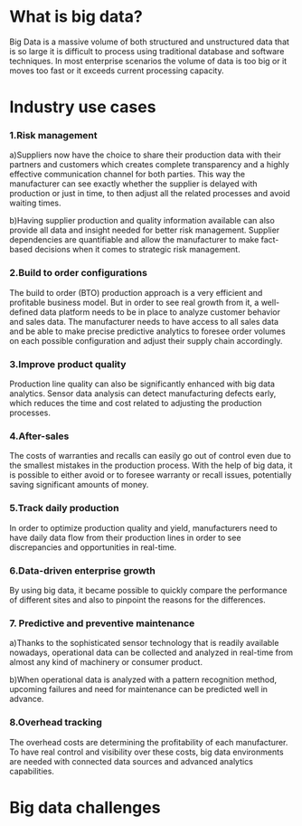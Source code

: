 # What is big data?
Big Data is a massive volume of both structured and unstructured data that is so large
it is difficult to process using traditional database and software techniques.
In most enterprise scenarios the volume of data is too big or it moves too fast or it exceeds current processing capacity.

# Industry use cases

### 1.Risk management
a)Suppliers now have the choice to share their production data with their partners and customers which creates 
complete transparency and a highly effective communication channel for both parties. This way the manufacturer can see 
exactly whether the supplier is delayed with production or just in time, to then adjust all the related processes and avoid waiting times.

b)Having supplier production and quality information available can also provide all data and insight needed for better risk management. 
Supplier dependencies are quantifiable and allow the manufacturer to make fact-based decisions when it comes to strategic risk management.

### 2.Build to order configurations
The build to order (BTO) production approach is a very efficient and profitable business model. But in order
to see real growth from it, a well-defined data platform needs to be in place to analyze customer behavior and sales data.
The manufacturer needs to have access to all sales data and be able
to make precise predictive analytics to foresee order volumes on each possible configuration and adjust their supply chain accordingly.

### 3.Improve product quality
Production line quality can also be significantly enhanced with big data analytics. 
Sensor data analysis can detect manufacturing defects early, which reduces the time
and cost related to adjusting the production processes.

### 4.After-sales
The costs of warranties and recalls can easily go out of control even due to the smallest mistakes
in the production process. With the help of big data, 
it is possible to either avoid or to foresee warranty or recall issues, potentially saving significant amounts of money.

### 5.Track daily production
In order to optimize production quality and yield, manufacturers need to have daily data flow
from their production lines in order to see discrepancies and opportunities in real-time. 

### 6.Data-driven enterprise growth
By using big data, it became possible to quickly 
compare the performance of different sites and also to pinpoint the reasons for the differences. 

### 7. Predictive and preventive maintenance
a)Thanks to the sophisticated sensor technology that is readily available nowadays, 
operational data can be collected and analyzed in real-time from almost any kind of machinery or consumer product.

b)When operational data is analyzed with a pattern recognition method, upcoming failures and need for maintenance
can be predicted well in advance.

### 8.Overhead tracking
The overhead costs are determining the profitability of each manufacturer. To have real control and 
visibility over these costs, big data environments are needed with connected data sources and advanced analytics capabilities.

# Big data challenges





